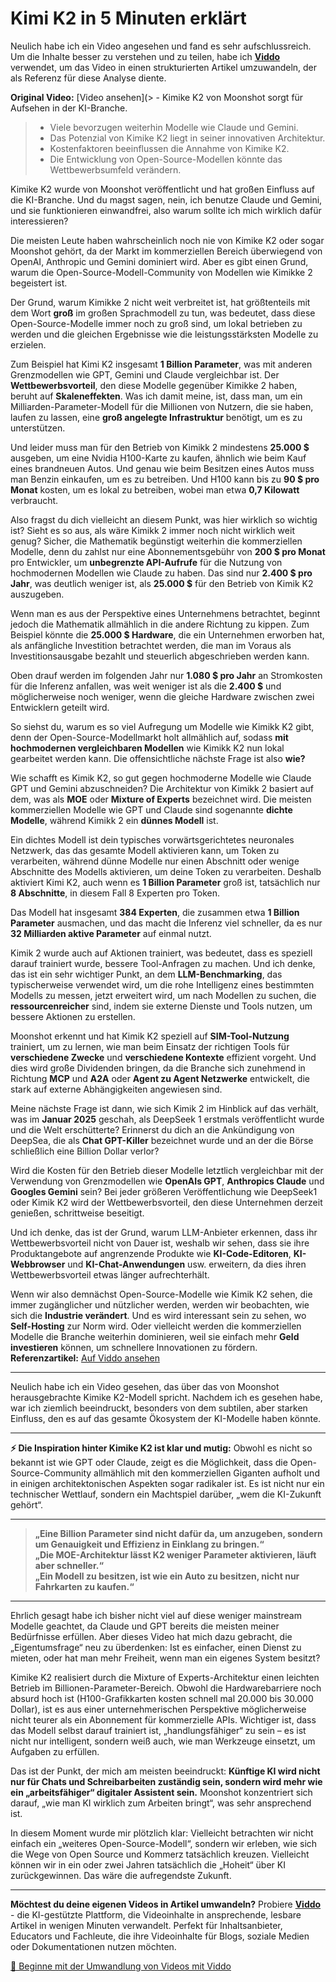 # Kimi K2 in 5 Minuten erklärt

Neulich habe ich ein Video angesehen und fand es sehr aufschlussreich. Um die Inhalte besser zu verstehen und zu teilen, habe ich **[Viddo](https://viddo.pro/)** verwendet, um das Video in einen strukturierten Artikel umzuwandeln, der als Referenz für diese Analyse diente.

**Original Video:** [Video ansehen](> - Kimike K2 von Moonshot sorgt für Aufsehen in der KI-Branche.
> - Viele bevorzugen weiterhin Modelle wie Claude und Gemini.
> - Das Potenzial von Kimike K2 liegt in seiner innovativen Architektur.
> - Kostenfaktoren beeinflussen die Annahme von Kimike K2.
> - Die Entwicklung von Open-Source-Modellen könnte das Wettbewerbsumfeld verändern.

Kimike K2 wurde von Moonshot veröffentlicht und hat großen Einfluss auf die KI-Branche. Und du magst sagen, nein, ich benutze Claude und Gemini, und sie funktionieren einwandfrei, also warum sollte ich mich wirklich dafür interessieren? 

Die meisten Leute haben wahrscheinlich noch nie von Kimike K2 oder sogar Moonshot gehört, da der Markt im kommerziellen Bereich überwiegend von OpenAI, Anthropic und Gemini dominiert wird. Aber es gibt einen Grund, warum die Open-Source-Modell-Community von Modellen wie Kimikke 2 begeistert ist. 

Der Grund, warum Kimikke 2 nicht weit verbreitet ist, hat größtenteils mit dem Wort **groß** im großen Sprachmodell zu tun, was bedeutet, dass diese Open-Source-Modelle immer noch zu groß sind, um lokal betrieben zu werden und die gleichen Ergebnisse wie die leistungsstärksten Modelle zu erzielen. 

Zum Beispiel hat Kimi K2 insgesamt **1 Billion Parameter**, was mit anderen Grenzmodellen wie GPT, Gemini und Claude vergleichbar ist. Der **Wettbewerbsvorteil**, den diese Modelle gegenüber Kimikke 2 haben, beruht auf **Skaleneffekten**. Was ich damit meine, ist, dass man, um ein Milliarden-Parameter-Modell für die Millionen von Nutzern, die sie haben, laufen zu lassen, eine **groß angelegte Infrastruktur** benötigt, um es zu unterstützen. 

Und leider muss man für den Betrieb von Kimikk 2 mindestens **25.000 $** ausgeben, um eine Nvidia H100-Karte zu kaufen, ähnlich wie beim Kauf eines brandneuen Autos. Und genau wie beim Besitzen eines Autos muss man Benzin einkaufen, um es zu betreiben. Und H100 kann bis zu **90 $ pro Monat** kosten, um es lokal zu betreiben, wobei man etwa **0,7 Kilowatt** verbraucht. 

Also fragst du dich vielleicht an diesem Punkt, was hier wirklich so wichtig ist? Sieht es so aus, als wäre Kimikk 2 immer noch nicht wirklich weit genug? Sicher, die Mathematik begünstigt weiterhin die kommerziellen Modelle, denn du zahlst nur eine Abonnementsgebühr von **200 $ pro Monat** pro Entwickler, um **unbegrenzte API-Aufrufe** für die Nutzung von hochmodernen Modellen wie Claude zu haben. Das sind nur **2.400 $ pro Jahr**, was deutlich weniger ist, als **25.000 $** für den Betrieb von Kimik K2 auszugeben. 

Wenn man es aus der Perspektive eines Unternehmens betrachtet, beginnt jedoch die Mathematik allmählich in die andere Richtung zu kippen. Zum Beispiel könnte die **25.000 $ Hardware**, die ein Unternehmen erworben hat, als anfängliche Investition betrachtet werden, die man im Voraus als Investitionsausgabe bezahlt und steuerlich abgeschrieben werden kann. 

Oben drauf werden im folgenden Jahr nur **1.080 $ pro Jahr** an Stromkosten für die Inferenz anfallen, was weit weniger ist als die **2.400 $** und möglicherweise noch weniger, wenn die gleiche Hardware zwischen zwei Entwicklern geteilt wird. 

So siehst du, warum es so viel Aufregung um Modelle wie Kimikk K2 gibt, denn der Open-Source-Modellmarkt holt allmählich auf, sodass **mit hochmodernen vergleichbaren Modellen** wie Kimikk K2 nun lokal gearbeitet werden kann. Die offensichtliche nächste Frage ist also **wie?**

Wie schafft es Kimik K2, so gut gegen hochmoderne Modelle wie Claude GPT und Gemini abzuschneiden? Die Architektur von Kimikk 2 basiert auf dem, was als **MOE** oder **Mixture of Experts** bezeichnet wird. Die meisten kommerziellen Modelle wie GPT und Claude sind sogenannte **dichte Modelle**, während Kimikk 2 ein **dünnes Modell** ist. 

Ein dichtes Modell ist dein typisches vorwärtsgerichtetes neuronales Netzwerk, das das gesamte Modell aktivieren kann, um Token zu verarbeiten, während dünne Modelle nur einen Abschnitt oder wenige Abschnitte des Modells aktivieren, um deine Token zu verarbeiten. Deshalb aktiviert Kimi K2, auch wenn es **1 Billion Parameter** groß ist, tatsächlich nur **8 Abschnitte**, in diesem Fall 8 Experten pro Token. 

Das Modell hat insgesamt **384 Experten**, die zusammen etwa **1 Billion Parameter** ausmachen, und das macht die Inferenz viel schneller, da es nur **32 Milliarden aktive Parameter** auf einmal nutzt. 

Kimik 2 wurde auch auf Aktionen trainiert, was bedeutet, dass es speziell darauf trainiert wurde, bessere Tool-Anfragen zu machen. Und ich denke, das ist ein sehr wichtiger Punkt, an dem **LLM-Benchmarking**, das typischerweise verwendet wird, um die rohe Intelligenz eines bestimmten Modells zu messen, jetzt erweitert wird, um nach Modellen zu suchen, die **ressourcenreicher** sind, indem sie externe Dienste und Tools nutzen, um bessere Aktionen zu erstellen. 

Moonshot erkennt und hat Kimik K2 speziell auf **SIM-Tool-Nutzung** trainiert, um zu lernen, wie man beim Einsatz der richtigen Tools für **verschiedene Zwecke** und **verschiedene Kontexte** effizient vorgeht. Und dies wird große Dividenden bringen, da die Branche sich zunehmend in Richtung **MCP** und **A2A** oder **Agent zu Agent Netzwerke** entwickelt, die stark auf externe Abhängigkeiten angewiesen sind. 

Meine nächste Frage ist dann, wie sich Kimik 2 im Hinblick auf das verhält, was im **Januar 2025** geschah, als DeepSeek 1 erstmals veröffentlicht wurde und die Welt erschütterte? Erinnerst du dich an die Ankündigung von DeepSea, die als **Chat GPT-Killer** bezeichnet wurde und an der die Börse schließlich eine Billion Dollar verlor? 

Wird die Kosten für den Betrieb dieser Modelle letztlich vergleichbar mit der Verwendung von Grenzmodellen wie **OpenAIs GPT**, **Anthropics Claude** und **Googles Gemini** sein? Bei jeder größeren Veröffentlichung wie DeepSeek1 oder Kimik K2 wird der Wettbewerbsvorteil, den diese Unternehmen derzeit genießen, schrittweise beseitigt. 

Und ich denke, das ist der Grund, warum LLM-Anbieter erkennen, dass ihr Wettbewerbsvorteil nicht von Dauer ist, weshalb wir sehen, dass sie ihre Produktangebote auf angrenzende Produkte wie **KI-Code-Editoren**, **KI-Webbrowser** und **KI-Chat-Anwendungen** usw. erweitern, da dies ihren Wettbewerbsvorteil etwas länger aufrechterhält.

Wenn wir also demnächst Open-Source-Modelle wie Kimik K2 sehen, die immer zugänglicher und nützlicher werden, werden wir beobachten, wie sich die **Industrie verändert**. Und es wird interessant sein zu sehen, wo **Self-Hosting** zur Norm wird. Oder vielleicht werden die kommerziellen Modelle die Branche weiterhin dominieren, weil sie einfach mehr **Geld investieren** können, um schnellere Innovationen zu fördern.
**Referenzartikel:** [Auf Viddo ansehen](https://viddo.pro/zh/video-result/72068e82-62a8-4ef9-b6f8-09eaae0e0b0a)

---

Neulich habe ich ein Video gesehen, das über das von Moonshot herausgebrachte Kimike K2-Modell spricht. Nachdem ich es gesehen habe, war ich ziemlich beeindruckt, besonders von dem subtilen, aber starken Einfluss, den es auf das gesamte Ökosystem der KI-Modelle haben könnte.

---

**⚡️ Die Inspiration hinter Kimike K2 ist klar und mutig:** Obwohl es nicht so bekannt ist wie GPT oder Claude, zeigt es die Möglichkeit, dass die Open-Source-Community allmählich mit den kommerziellen Giganten aufholt und in einigen architektonischen Aspekten sogar radikaler ist. Es ist nicht nur ein technischer Wettlauf, sondern ein Machtspiel darüber, „wem die KI-Zukunft gehört“.

---

> **„Eine Billion Parameter sind nicht dafür da, um anzugeben, sondern um Genauigkeit und Effizienz in Einklang zu bringen.“**  
> **„Die MOE-Architektur lässt K2 weniger Parameter aktivieren, läuft aber schneller.“**  
> **„Ein Modell zu besitzen, ist wie ein Auto zu besitzen, nicht nur Fahrkarten zu kaufen.“**

---

Ehrlich gesagt habe ich bisher nicht viel auf diese weniger mainstream Modelle geachtet, da Claude und GPT bereits die meisten meiner Bedürfnisse erfüllen. Aber dieses Video hat mich dazu gebracht, die „Eigentumsfrage“ neu zu überdenken: Ist es einfacher, einen Dienst zu mieten, oder hat man mehr Freiheit, wenn man ein eigenes System besitzt?

Kimike K2 realisiert durch die Mixture of Experts-Architektur einen leichten Betrieb im Billionen-Parameter-Bereich. Obwohl die Hardwarebarriere noch absurd hoch ist (H100-Grafikkarten kosten schnell mal 20.000 bis 30.000 Dollar), ist es aus einer unternehmerischen Perspektive möglicherweise nicht teurer als ein Abonnement für kommerzielle APIs. Wichtiger ist, dass das Modell selbst darauf trainiert ist, „handlungsfähiger“ zu sein – es ist nicht nur intelligent, sondern weiß auch, wie man Werkzeuge einsetzt, um Aufgaben zu erfüllen.

Das ist der Punkt, der mich am meisten beeindruckt: **Künftige KI wird nicht nur für Chats und Schreibarbeiten zuständig sein, sondern wird mehr wie ein „arbeitsfähiger“ digitaler Assistent sein.** Moonshot konzentriert sich darauf, „wie man KI wirklich zum Arbeiten bringt“, was sehr ansprechend ist.

In diesem Moment wurde mir plötzlich klar: Vielleicht betrachten wir nicht einfach ein „weiteres Open-Source-Modell“, sondern wir erleben, wie sich die Wege von Open Source und Kommerz tatsächlich kreuzen. Vielleicht können wir in ein oder zwei Jahren tatsächlich die „Hoheit“ über KI zurückgewinnen. Das wäre die aufregendste Zukunft.

---

**Möchtest du deine eigenen Videos in Artikel umwandeln?** Probiere **[Viddo](https://viddo.pro/)** - die KI-gestützte Plattform, die Videoinhalte in ansprechende, lesbare Artikel in wenigen Minuten verwandelt. Perfekt für Inhaltsanbieter, Educators und Fachleute, die ihre Videoinhalte für Blogs, soziale Medien oder Dokumentationen nutzen möchten.

[🚀 Beginne mit der Umwandlung von Videos mit Viddo](https://viddo.pro/)